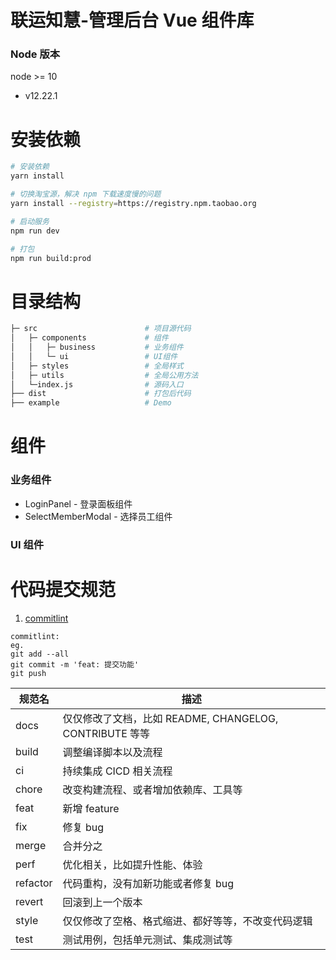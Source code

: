 # 联运知慧-管理后台 Vue 组件库

### Node 版本

node >= 10

- v12.22.1

# 安装依赖

```bash
# 安装依赖
yarn install

# 切换淘宝源，解决 npm 下载速度慢的问题
yarn install --registry=https://registry.npm.taobao.org

# 启动服务
npm run dev

# 打包
npm run build:prod

```

# 目录结构

```bash
├─ src                        # 项目源代码
│   ├─ components             # 组件
│   │   ├─ business           # 业务组件
│   │   └─ ui                 # UI组件
│   ├─ styles                 # 全局样式
│   ├─ utils                  # 全局公用方法
│   └─index.js                # 源码入口
├── dist                      # 打包后代码
├── example                   # Demo
```

# 组件

### 业务组件

- LoginPanel - 登录面板组件
- SelectMemberModal - 选择员工组件

### UI 组件

# 代码提交规范

1. [commitlint](https://github.com/conventional-changelog/commitlint)

```
commitlint:
eg.
git add --all
git commit -m 'feat: 提交功能'
git push
```

| 规范名   | 描述                                                    |
| -------- | ------------------------------------------------------- |
| docs     | 仅仅修改了文档，比如 README, CHANGELOG, CONTRIBUTE 等等 |
| build    | 调整编译脚本以及流程                                    |
| ci       | 持续集成 CICD 相关流程                                  |
| chore    | 改变构建流程、或者增加依赖库、工具等                    |
| feat     | 新增 feature                                            |
| fix      | 修复 bug                                                |
| merge    | 合并分之                                                |
| perf     | 优化相关，比如提升性能、体验                            |
| refactor | 代码重构，没有加新功能或者修复 bug                      |
| revert   | 回滚到上一个版本                                        |
| style    | 仅仅修改了空格、格式缩进、都好等等，不改变代码逻辑      |
| test     | 测试用例，包括单元测试、集成测试等                      |

